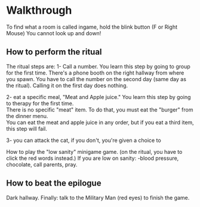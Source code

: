 # Walkthrough
To find what a room is called ingame, hold the blink button (F or Right Mouse)
You cannot look up and down!

## How to perform the ritual  
The ritual steps are:
1- Call a number. You learn this step by going to group for the first time. There's a phone booth on the right hallway from where you spawn. You have to call the number on the second day (same day as the ritual). Calling it on the first day does nothing.

2- eat a specific meal, "Meat and Apple juice." You learn this step by going to therapy for the first time.  
There is no specific "meat" item. To do that, you must eat the "burger" from the dinner menu.  
You can eat the meat and apple juice in any order, but if you eat a third item, this step will fail.

3- you can attack the cat, if you don't, you're given a choice to 

How to play the "low sanity" minigame game. (on the ritual, you have to click the red words instead.)
If you are low on sanity: -blood pressure, chocolate, call parents, pray.

## How to beat the epilogue  

Dark hallway.
Finally: talk to the Military Man (red eyes) to finish the game.
